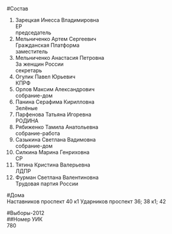 #Состав  
1. Зарецкая Инесса Владимировна  
    ЕР  
    председатель  
2. Мельниченко Артем Сергеевич  
    Гражданская Платформа  
    заместитель  
3. Мельниченко Анастасия Петровна  
    За женщин России  
    секретарь  
4. Огулик Павел Юрьевич  
    КПРФ  
5. Орлов Максим Александрович  
    собрание-дом  
6. Панина Серафима Кирилловна  
    Зелёные  
7. Парфенова Татьяна Игоревна  
    РОДИНА  
8. Рябиженко Тамила Анатольевна  
    собрание-работа  
9. Сазыкина Светлана Вадимовна  
    собрание-дом  
10. Силкина Марина Генриховна  
    СР  
11. Тятина Кристина Валерьевна  
    ЛДПР  
12. Фурман Светлана Валентиновна  
    Трудовая партия России  
  
#Дома  
Наставников проспект 40 к1 Ударников проспект 36; 38 к1; 42  
  
#Выборы-2012  
##Номер УИК  
780  
